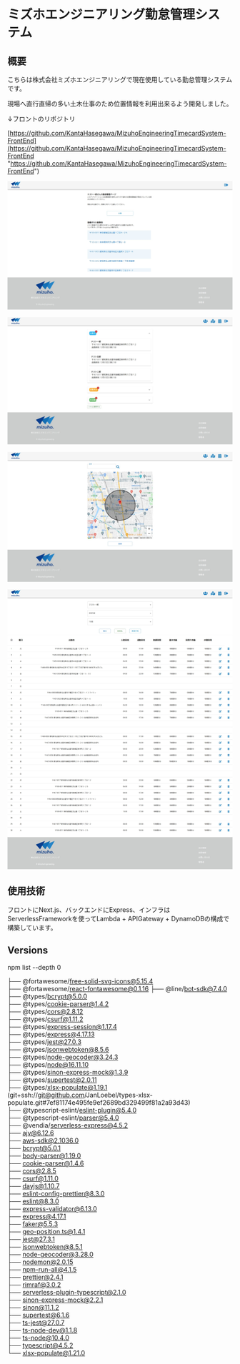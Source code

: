 # ミズホエンジニアリング勤怠管理システム

## 概要

こちらは株式会社ミズホエンジニアリングで現在使用している勤怠管理システムです。

現場へ直行直帰の多い土木仕事のため位置情報を利用出来るよう開発しました。

↓フロントのリポジトリ

[https://github.com/KantaHasegawa/MizuhoEngineeringTimecardSystem-FrontEnd](https://github.com/KantaHasegawa/MizuhoEngineeringTimecardSystem-FrontEnd "https://github.com/KantaHasegawa/MizuhoEngineeringTimecardSystem-FrontEnd")

![1638715945844.png](image/README/1638715945844.png)

![1638715954871.png](image/README/1638715954871.png)

![1638715961340.png](image/README/1638715961340.png)


![1638715967143.png](image/README/1638715967143.png)

## 使用技術

フロントにNext.js、バックエンドにExpress、インフラはServerlessFrameworkを使ってLambda + APIGateway + DynamoDBの構成で構築しています。

## Versions

npm list --depth 0

├── @fortawesome/free-solid-svg-icons@5.15.4  
├── @fortawesome/react-fontawesome@0.1.16
├── @line/bot-sdk@7.4.0  
├── @types/bcrypt@5.0.0  
├── @types/cookie-parser@1.4.2  
├── @types/cors@2.8.12  
├── @types/csurf@1.11.2  
├── @types/express-session@1.17.4  
├── @types/express@4.17.13  
├── @types/jest@27.0.3  
├── @types/jsonwebtoken@8.5.6  
├── @types/node-geocoder@3.24.3  
├── @types/node@16.11.10  
├── @types/sinon-express-mock@1.3.9  
├── @types/supertest@2.0.11  
├── @types/xlsx-populate@1.19.1 (git+ssh://git@github.com/JanLoebel/types-xlsx-populate.git#7ef81174e495fe9ef2689bd329499f81a2a93d43)  
├── @typescript-eslint/eslint-plugin@5.4.0  
├── @typescript-eslint/parser@5.4.0  
├── @vendia/serverless-express@4.5.2  
├── ajv@6.12.6  
├── aws-sdk@2.1036.0  
├── bcrypt@5.0.1  
├── body-parser@1.19.0  
├── cookie-parser@1.4.6  
├── cors@2.8.5  
├── csurf@1.11.0  
├── dayjs@1.10.7  
├── eslint-config-prettier@8.3.0  
├── eslint@8.3.0  
├── express-validator@6.13.0  
├── express@4.17.1  
├── faker@5.5.3  
├── geo-position.ts@1.4.1  
├── jest@27.3.1  
├── jsonwebtoken@8.5.1  
├── node-geocoder@3.28.0  
├── nodemon@2.0.15  
├── npm-run-all@4.1.5  
├── prettier@2.4.1  
├── rimraf@3.0.2  
├── serverless-plugin-typescript@2.1.0  
├── sinon-express-mock@2.2.1  
├── sinon@11.1.2  
├── supertest@6.1.6  
├── ts-jest@27.0.7  
├── ts-node-dev@1.1.8  
├── ts-node@10.4.0   
├── typescript@4.5.2  
└── xlsx-populate@1.21.0  

